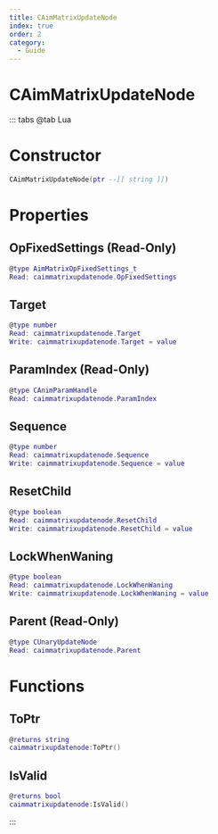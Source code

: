 ```yaml
---
title: CAimMatrixUpdateNode
index: true
order: 2
category:
  - Guide
---
```


# CAimMatrixUpdateNode

::: tabs
@tab Lua
# Constructor
```lua
CAimMatrixUpdateNode(ptr --[[ string ]])
```
# Properties
## OpFixedSettings (Read-Only)
```lua
@type AimMatrixOpFixedSettings_t
Read: caimmatrixupdatenode.OpFixedSettings
```
## Target 
```lua
@type number
Read: caimmatrixupdatenode.Target
Write: caimmatrixupdatenode.Target = value
```
## ParamIndex (Read-Only)
```lua
@type CAnimParamHandle
Read: caimmatrixupdatenode.ParamIndex
```
## Sequence 
```lua
@type number
Read: caimmatrixupdatenode.Sequence
Write: caimmatrixupdatenode.Sequence = value
```
## ResetChild 
```lua
@type boolean
Read: caimmatrixupdatenode.ResetChild
Write: caimmatrixupdatenode.ResetChild = value
```
## LockWhenWaning 
```lua
@type boolean
Read: caimmatrixupdatenode.LockWhenWaning
Write: caimmatrixupdatenode.LockWhenWaning = value
```
## Parent (Read-Only)
```lua
@type CUnaryUpdateNode
Read: caimmatrixupdatenode.Parent
```
# Functions
## ToPtr
```lua
@returns string
caimmatrixupdatenode:ToPtr()
```
## IsValid
```lua
@returns bool
caimmatrixupdatenode:IsValid()
```

:::